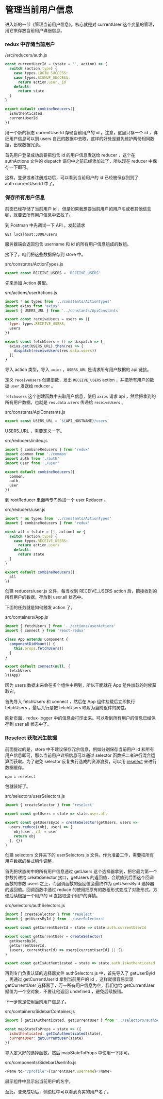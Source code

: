 # 管理当前用户信息

进入新的一节《管理当前用户信息》。核心就是对 currentUser 这个变量的管理，用它来存放当前用户详细信息。

### redux 中存储当前用户

/src/reducers/auth.js

```js
const currentUserId = (state = '', action) => {
  switch (action.type) {
    case types.LOGIN_SUCCESS:
    case types.SIGNUP_SUCCESS:
      return action.user._id
    default:
      return state
  }
}

export default combineReducers({
  isAuthenticated,
  currentUserId
})
```

用一个新的状态 currentUserId 存储当前用户的 id ，注意，这里只存一个 id ，详细用户信息可以到 users 自己的数据中去取，这样的好处是避免维护两份相同数据，出现数据冗余。

首先用户登录成功后要把包含 id 的用户信息发送给 reducer ，这个在 authActions 文件的 dispatch 语句中之前已经添加过了，所以现在 reducer 中保存一下即可。

这样，登录或者注册成功后，可以看到当前用户的 id 已经被保存到到了 auth.currentUserId 中了。

### 保存所有用户信息

前面已经存储了当前用户 id ，但是如果我想要当前用户的用户名或者其他信息呢，就要去所有用户信息中去找了。

到 Postman 中先调试一下 API 。发起请求

```
GET localhost:3008/users
```

服务器端会返回包含 username 和 id 的所有用户信息组成的数组。

接下了，咱们把这些数据保存到 store 中。

src/constatns/ActionTypes.js

```js
export const RECEIVE_USERS = 'RECEIVE_USERS'
```

先来添加 Action 类型。

src/actions/userActions.js

```js
import * as types from '../constants/ActionTypes'
import axios from 'axios'
import { USERS_URL } from '../constants/ApiConstants'

export const receiveUsers = users => ({
  type: types.RECEIVE_USERS,
  users
})

export const fetchUsers = () => dispatch => {
  axios.get(USERS_URL).then(res => {
    dispatch(receiveUsers(res.data.users))
  })
}
```

导入 action 类型，导入 `axios` ，`USERS_URL` 是请求所有用户数据的 api 链接。

定义 `receiveUsers` 创建函数，发出 `RECEIVE_USERS` action ，并把所有用户的数据 `user` 发送给 reducer 。

`fetchusers` 这个创建函数中去取用户信息，使用 `axios` 请求 api ，然后把拿到的所有用户数据，也就是 `res.data.users` 传递给 `receiveUsers` 。

src/constants/ApiConstants.js

```js
export const USERS_URL = `${API_HOSTNAME}/users`
```

USERS_URL ，需要定义一下。

src/reducers/index.js

```js
import { combineReducers } from 'redux'
import common from './common'
import auth from './auth'
import user from './user'

export default combineReducers({
  common,
  auth,
  user
})
```

到 rootReducer 里面再专门添加一个 user Reducer 。

src/reducers/user.js

```js
import * as types from '../constants/ActionTypes'
import { combineReducers } from 'redux'

const all = (state = [], action) => {
  switch (action.type) {
    case types.RECEIVE_USERS:
      return action.users
    default:
      return state
  }
}

export default combineReducers({
  all
})
```

创建 reducers/user.js 文件，每当收到 RECEIVE_USERS action 后，把接收到的所有用户的数据，存放到 user.all 状态中。

下面的任务就是如何触发 action 了。

src/containers/App.js

```js
import { fetchUsers } from '../actions/userActions'
import { connect } from 'react-redux'

class App extends Component {
  componentDidMount() {
    this.props.fetchUsers()
  }
}

export default connect(null, {
  fetchUsers
})(App)
```

因为 users 数据未来会在多个组件中用到，所以干脆就在 App 组件加载的时候获取它。

首先导入 fetchUsers 和 connect ，然后在 App 组件挂载后立即执行 fetchUsers ，最后几行是把 fetchUsers 映射为当前组件的属性。

刷新页面，redux-logger 中的信息会打印出来。可以看到所有用户的信息已经保存到 user.all 状态中了。

### Reselect 获取派生数据

前面提过的是，store 中不建议保存冗余信息，例如分别保存当前用户 id 和所有用户信息即可，那么当前用户详细信息可以通过 selector 函数把二者进行混合运算而获取。为了避免 selector 反复执行造成的资源浪费，可以用 [reselect](https://github.com/reactjs/reselect) 来进行数据缓存。

```
npm i reselect
```

包就装好了。

src/selectors/userSelectors.js

```js
import { createSelector } from 'reselect'

export const getUsers = state => state.user.all

export const getUsersById = createSelector(getUsers, users =>
  users.reduce((obj, user) => {
    obj[user._id] = user
    return obj
  }, {})
)
```

创建 selectors 文件夹下的 userSelectors.js 文件。作为准备工作，需要把所有用户数据的格式稍作调整。

首先把状态树中的所有用户信息通过 getUsers 这个选择器拿到，把它最为第一个参数传递给 createSelector 接口，getUsers 的返回值，会赋值到后面这个回调函数的参数 users 之上，而回调函数的返回值会最终作为 getUsersById 选择器的返回值。回调函数中通过 reduce 的使用把原有的数组形式变成了对象形式，方便后续根据一个用户的 id 直接取这个用户的详情。

src/selectors/authSelectors.js

```js
import { createSelector } from 'reselect'
import { getUsersById } from './userSelectors'

export const getCurrentUserId = state => state.auth.currentUserId

export const getCurrentUser = createSelector(
  getUsersById,
  getCurrentUserId,
  (users, currentUserId) => users[currentUserId] || {}
)

export const getIsAuthenticated = state => state.auth.isAuthenticated
```

再到专门负责认证的选择器文件 authSelectors.js 中，首先导入了 getUserById ，再通过 getCurrentUserId 拿到当前用户的 id ，这样就很容易实现 getCurrentUser 选择器了，万一所有用户信息为空，我们也给 getCurrentUser 赋值为一个空对象，不要让他返回 undefined ，避免后续报错。

下一步就是使用当前用户信息了。

src/containers/SidebarContainer.js

```js
import { getIsAuthenticated, getCurrentUser } from '../selectors/authSelectors'

const mapStateToProps = state => ({
  isAuthenticated: getIsAuthenticated(state),
  currentUser: getCurrentUser(state)
})
```

导入定义好的选择函数，然后 mapStateToProps 中使用一下即可。

src/components/SidebarUserInfo.js

```js
<Name to="/profile">{currentUser.username}</Name>
```

展示组件中显示出当前用户的名字。

至此，登录成功后，侧边栏中可以看到真实的用户名了。
